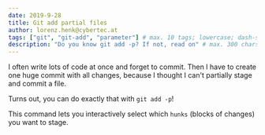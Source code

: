 ```yaml
---
date: 2019-9-28
title: Git add partial files
author: lorenz.henk@cybertec.at
tags: ["git", "git-add", "parameter"] # max. 10 tags; lowercase; dash-separated
description: "Do you know git add -p? If not, read on" # max. 300 chars.
---
```


I often write lots of code at once and forget to commit.
Then I have to create one huge commit with all changes,
because I thought I can't partially stage and commit a file.

Turns out, you can do exactly that with `git add -p`!

This command lets you interactively select which `hunks` (blocks of changes)
you want to stage.

